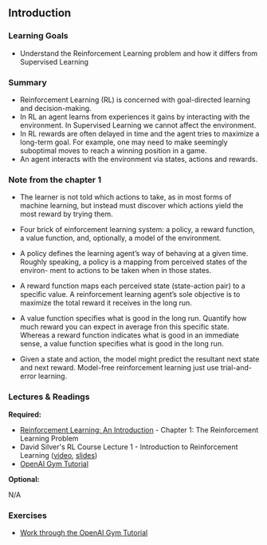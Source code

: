 ## Introduction

### Learning Goals

- Understand the Reinforcement Learning problem and how it differs from Supervised Learning

### Summary

- Reinforcement Learning (RL) is concerned with goal-directed learning and decision-making.
- In RL an agent learns from experiences it gains by interacting with the environment. In Supervised Learning we cannot affect the environment.
- In RL rewards are often delayed in time and the agent tries to maximize a long-term goal. For example, one may need to make seemingly suboptimal moves to reach a winning position in a game.
- An agent interacts with the environment via states, actions and rewards.

### Note from the chapter 1

- The learner is not told which actions to take, as in most forms of machine learning, but instead must discover which actions yield the most reward by trying them.

- Four brick of einforcement learning system: a policy, a reward function, a value function, and, optionally, a model of the environment.

- A policy defines the learning agent’s way of behaving at a given time. Roughly speaking, a policy is a mapping from perceived states of the environ- ment to actions to be taken when in those states.

- A reward function maps each perceived state (state-action pair) to a specific value. A reinforcement learning agent’s sole objective is to maximize the total reward it receives in the long run.

- A value function specifies what is good in the long run. Quantify how much reward you can expect in average fron this specific state. Whereas a reward function indicates what is good in an immediate sense, a value function specifies what is good in the long run. 

- Given a state and action, the model might predict the resultant next state and next reward. Model-free reinforcement learning just use trial-and-error learning.

### Lectures & Readings

**Required:**

- [Reinforcement Learning: An Introduction](http://incompleteideas.net/sutton/book/bookdraft2017june.pdf) - Chapter 1: The Reinforcement Learning Problem
- David Silver's RL Course Lecture 1 - Introduction to Reinforcement Learning ([video](https://www.youtube.com/watch?v=2pWv7GOvuf0), [slides](http://www0.cs.ucl.ac.uk/staff/d.silver/web/Teaching_files/intro_RL.pdf))
- [OpenAI Gym Tutorial](https://gym.openai.com/docs)

**Optional:**

N/A


### Exercises

- [Work through the OpenAI Gym Tutorial](https://gym.openai.com/docs)
